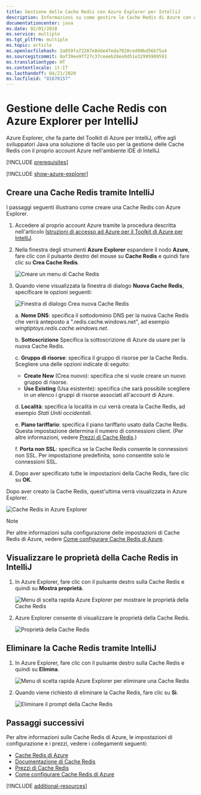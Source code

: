 ```yaml
---
title: Gestione delle Cache Redis con Azure Explorer per IntelliJ
description: Informazioni su come gestire le Cache Redis di Azure con Azure Explorer per IntelliJ.
documentationcenter: java
ms.date: 02/01/2018
ms.service: multiple
ms.tgt_pltfrm: multiple
ms.topic: article
ms.openlocfilehash: 2a059fa72207e8dde47eda7020ced90bd56b75a4
ms.sourcegitcommit: 0af39ee9ff27c37ceeeb28ea9d51e32995989591
ms.translationtype: HT
ms.contentlocale: it-IT
ms.lasthandoff: 04/21/2020
ms.locfileid: "81670157"
---
```

# <a name="managing-redis-caches-using-the-azure-explorer-for-intellij"></a>Gestione delle Cache Redis con Azure Explorer per IntelliJ

Azure Explorer, che fa parte del Toolkit di Azure per IntelliJ, offre agli sviluppatori Java una soluzione di facile uso per la gestione delle Cache Redis con il proprio account Azure nell'ambiente IDE di IntelliJ.

[!INCLUDE [prerequisites](includes/prerequisites.md)]

[!INCLUDE [show-azure-explorer](includes/show-azure-explorer.md)]

## <a name="create-a-redis-cache-by-using-intellij"></a>Creare una Cache Redis tramite IntelliJ

I passaggi seguenti illustrano come creare una Cache Redis con Azure Explorer.

1. Accedere al proprio account Azure tramite la procedura descritta nell'articolo [Istruzioni di accesso ad Azure per il Toolkit di Azure per IntelliJ].

1. Nella finestra degli strumenti **Azure Explorer** espandere il nodo **Azure**, fare clic con il pulsante destro del mouse su **Cache Redis** e quindi fare clic su **Crea Cache Redis**.

   ![Creare un menu di Cache Redis][CR01]

1. Quando viene visualizzata la finestra di dialogo **Nuova Cache Redis**, specificare le opzioni seguenti:

   ![Finestra di dialogo Crea nuova Cache Redis][CR02]

   a. **Nome DNS**: specifica il sottodominio DNS per la nuova Cache Redis che verrà anteposto a ".redis.cache.windows.net", ad esempio *wingtiptoys.redis.cache.windows.net*.

   b. **Sottoscrizione** Specifica la sottoscrizione di Azure da usare per la nuova Cache Redis.

   c. **Gruppo di risorse**: specifica il gruppo di risorse per la Cache Redis. Scegliere una delle opzioni indicate di seguito: 
      * **Create New** (Crea nuovo): specifica che si vuole creare un nuovo gruppo di risorse. 
      * **Use Existing** (Usa esistente): specifica che sarà possibile scegliere in un elenco i gruppi di risorse associati all'account di Azure. 

   d. **Località**: specifica la località in cui verrà creata la Cache Redis, ad esempio *Stati Uniti occidentali*.

   e. **Piano tariffario**: specifica il piano tariffario usato dalla Cache Redis. Questa impostazione determina il numero di connessioni client. (Per altre informazioni, vedere [Prezzi di Cache Redis].)

   f. **Porta non SSL**: specifica se la Cache Redis consente le connessioni non SSL. Per impostazione predefinita, sono consentite solo le connessioni SSL.

1. Dopo aver specificato tutte le impostazioni della Cache Redis, fare clic su **OK**.

Dopo aver creato la Cache Redis, quest'ultima verrà visualizzata in Azure Explorer.

   ![Cache Redis in Azure Explorer][CR03]

> [!NOTE]
>
> Per altre informazioni sulla configurazione delle impostazioni di Cache Redis di Azure, vedere [Come configurare Cache Redis di Azure].
>

## <a name="display-the-properties-for-your-redis-cache-in-intellij"></a>Visualizzare le proprietà della Cache Redis in IntelliJ

1. In Azure Explorer, fare clic con il pulsante destro sulla Cache Redis e quindi su **Mostra proprietà**.

   ![Menu di scelta rapida Azure Explorer per mostrare le proprietà della Cache Redis][SP01]

1. Azure Explorer consente di visualizzare le proprietà della Cache Redis.

   ![Proprietà della Cache Redis][SP02]

## <a name="delete-your-redis-cache-by-using-intellij"></a>Eliminare la Cache Redis tramite IntelliJ

1. In Azure Explorer, fare clic con il pulsante destro sulla Cache Redis e quindi su **Elimina**.

   ![Menu di scelta rapida Azure Explorer per eliminare una Cache Redis][DE01]

1. Quando viene richiesto di eliminare la Cache Redis, fare clic su **Sì**.

   ![Eliminare il prompt della Cache Redis][DE02]

## <a name="next-steps"></a>Passaggi successivi

Per altre informazioni sulle Cache Redis di Azure, le impostazioni di configurazione e i prezzi, vedere i collegamenti seguenti:

* [Cache Redis di Azure]
* [Documentazione di Cache Redis]
* [Prezzi di Cache Redis]
* [Come configurare Cache Redis di Azure]

[!INCLUDE [additional-resources](includes/additional-resources.md)]

<!-- URL List -->

[Prezzi di Cache Redis]: https://azure.microsoft.com/pricing/details/cache/
[Cache Redis di Azure]: https://azure.microsoft.com/services/cache/
[Documentazione di Cache Redis]: /azure/redis-cache
[Come configurare Cache Redis di Azure]: /azure/redis-cache/cache-configure
[Istruzioni di accesso ad Azure per il Toolkit di Azure per IntelliJ]: ./sign-in-instructions.md

<!-- IMG List -->

[CR01]: media/managing-redis-caches-using-azure-explorer/CR01.png
[CR02]: media/managing-redis-caches-using-azure-explorer/CR02.png
[CR03]: media/managing-redis-caches-using-azure-explorer/CR03.png

[SP01]: media/managing-redis-caches-using-azure-explorer/SP01.png
[SP02]: media/managing-redis-caches-using-azure-explorer/SP02.png

[DE01]: media/managing-redis-caches-using-azure-explorer/DE01.png
[DE02]: media/managing-redis-caches-using-azure-explorer/DE02.png
